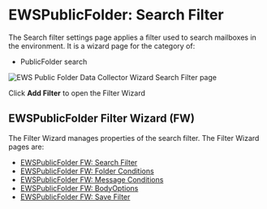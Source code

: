 # EWSPublicFolder: Search Filter

The Search filter settings page applies a filter used to search mailboxes in the environment. It is
a wizard page for the category of:

- PublicFolder search

![EWS Public Folder Data Collector Wizard Search Filter page](/img/versioned_docs/accessanalyzer_11.6/accessanalyzer/admin/datacollector/ewsmailbox/searchfilter.webp)

Click **Add Filter** to open the Filter Wizard

## EWSPublicFolder Filter Wizard (FW)

The Filter Wizard manages properties of the search filter. The Filter Wizard pages are:

- [EWSPublicFolder FW: Search Filter](/docs/accessanalyzer/11.6/accessanalyzer/admin/datacollector/ewspublicfolder/filterwizard/searchfilter.md)
- [EWSPublicFolder FW: Folder Conditions](/docs/accessanalyzer/11.6/accessanalyzer/admin/datacollector/ewspublicfolder/filterwizard/folderconditions.md)
- [EWSPublicFolder FW: Message Conditions](/docs/accessanalyzer/11.6/accessanalyzer/admin/datacollector/ewspublicfolder/filterwizard/messageconditions.md)
- [EWSPublicFolder FW: BodyOptions](/docs/accessanalyzer/11.6/accessanalyzer/admin/datacollector/ewspublicfolder/filterwizard/bodyoptions.md)
- [EWSPublicFolder FW: Save Filter](/docs/accessanalyzer/11.6/accessanalyzer/admin/datacollector/ewspublicfolder/filterwizard/savefilter.md)
